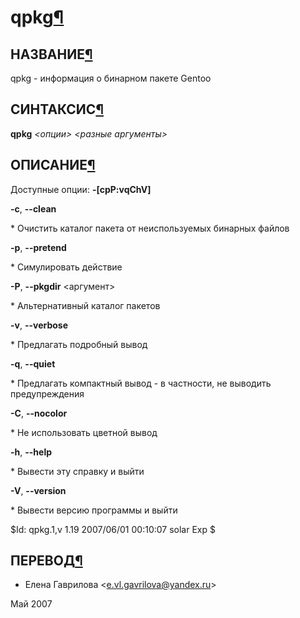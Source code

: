 # qpkg[¶](#qpkg)

## НАЗВАНИЕ[¶](#НАЗВАНИЕ)
qpkg - информация о бинарном пакете Gentoo 

## СИНТАКСИС[¶](#СИНТАКСИС)

**qpkg** _<опции\> <разные аргументы\>_

## ОПИСАНИЕ[¶](#ОПИСАНИЕ)

Доступные опции: **-\[cpP:vqChV\]**

**-c**, **--clean**

\* Очистить каталог пакета от неиспользуемых бинарных файлов

**-p**, **--pretend**

\* Симулировать действие

**-P**, **--pkgdir** <аргумент\>

\* Альтернативный каталог пакетов

**-v**, **--verbose**

\* Предлагать подробный вывод

**-q**, **--quiet**

\* Предлагать компактный вывод - в частности, не выводить предупреждения

**-C**, **--nocolor**

\* Не использовать цветной вывод

**-h**, **--help**

\* Вывести эту справку и выйти

**-V**, **--version**

\* Вывести версию программы и выйти

$Id: qpkg.1,v 1.19 2007/06/01 00:10:07 solar Exp $

## ПЕРЕВОД[¶](#ПЕРЕВОД)

* Елена Гаврилова <[e.vl.gavrilova@yandex.ru](mailto:e.vl.gavrilova@yandex.ru)\>

  
Май 2007